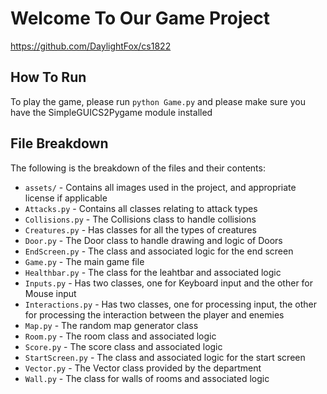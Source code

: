 # Welcome To Our Game Project
https://github.com/DaylightFox/cs1822

## How To Run
To play the game, please run `python Game.py` and please make sure you have the SimpleGUICS2Pygame module installed

## File Breakdown
The following is the breakdown of the files and their contents:
* `assets/` - Contains all images used in the project, and appropriate license if applicable
* `Attacks.py` - Contains all classes relating to attack types
* `Collisions.py` - The Collisions class to handle collisions
* `Creatures.py` - Has classes for all the types of creatures
* `Door.py` - The Door class to handle drawing and logic of Doors
* `EndScreen.py` - The  class and associated logic for the end screen
* `Game.py` - The main game file
* `Healthbar.py` - The class for the leahtbar and associated logic
* `Inputs.py` - Has two classes, one for Keyboard input and the other for Mouse input
* `Interactions.py` - Has two classes, one for processing input, the other for processing the interaction between the player and enemies
* `Map.py` - The random map generator class
* `Room.py` - The room class and associated logic
* `Score.py` - The score class and associated logic
* `StartScreen.py` - The class and associated logic for the start screen
* `Vector.py` - The Vector class provided by the department
* `Wall.py` - The class for walls of rooms and associated logic